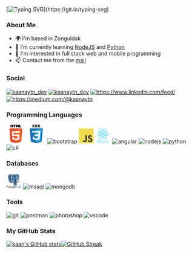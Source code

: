 [![Typing SVG](https://readme-typing-svg.herokuapp.com?color=F814FF&lines=Hi++%F0%9F%91%8B+;I'm+Kaan.;I'm+a+Full+Stack+Web,;A+n+d;Mobile+Developer.;Glad+to+see+you.)](https://git.io/typing-svg)

<h3>About Me</h3>

- 🌍 I'm based in Zonguldak
- 🌱 I’m currently learning [NodeJS](https://nodejs.org/en/) and [Python](https://www.python.org/)
- 👀 I'm interested in full stack web and mobile programming
- 📫 Contact me from the [mail](mailto:kaanayten@hotmail.com)

<h3 align="left">Social</h3>
<p align="left">
<a href="https://instagram.com/kaanaytndev" target="blank"><img align="center" src="https://raw.githubusercontent.com/rahuldkjain/github-profile-readme-generator/master/src/images/icons/Social/instagram.svg" alt="kaanaytn_dev" height="35" width="45" /></a>
<a href="https://twitter.com/kaanaytndev" target="blank"><img align="center" src="https://raw.githubusercontent.com/rahuldkjain/github-profile-readme-generator/master/src/images/icons/Social/twitter.svg" alt="kaanaytn_dev" height="35" width="45" /></a>
<a href="https://linkedin.com/in/https://www.linkedin.com/feed/" target="blank"><img align="center" src="https://raw.githubusercontent.com/rahuldkjain/github-profile-readme-generator/master/src/images/icons/Social/linked-in-alt.svg" alt="https://www.linkedin.com/feed/" height="30" width="40" /></a>
<a href="https://medium.com/https://medium.com/@kaanaytn" target="blank"><img align="center" src="https://raw.githubusercontent.com/rahuldkjain/github-profile-readme-generator/master/src/images/icons/Social/medium.svg" alt="https://medium.com/@kaanaytn" height="35" width="40" /></a>
</p>

<h3>Programming Languages</h3>
<p align="left">
<img style="margin" src="https://raw.githubusercontent.com/devicons/devicon/master/icons/html5/html5-original-wordmark.svg" alt="html5" width="50" height="50">
<img style="margin" src="https://raw.githubusercontent.com/devicons/devicon/master/icons/css3/css3-original-wordmark.svg" alt="css3" width="50" height="50">
<img style="margin" src="https://profilinator.rishav.dev/skills-assets/bootstrap-plain.svg" alt="bootstrap" width="40" height="40">
<img style="margin" src="https://raw.githubusercontent.com/devicons/devicon/master/icons/javascript/javascript-original.svg" alt="javascript" width="40" height="40">
<img style="margin" src="https://raw.githubusercontent.com/devicons/devicon/master/icons/react/react-original-wordmark.svg" alt="react" width="40" height="40">
<img style="margin" src="https://cdn4.iconfinder.com/data/icons/logos-and-brands/512/21_Angular_logo_logos-512.png" alt="angular" width="40" heigt="40">
<img style="margin" src="https://iconape.com/wp-content/png_logo_vector/node-js-2.png" alt="nodejs" width="40" height="40">
<img style="margin" src="https://profilinator.rishav.dev/skills-assets/python-original.svg" alt="python" width="40" height="40">
<img style="margin" src="https://profilinator.rishav.dev/skills-assets/csharp-original.svg" alt="c#" width="40" height="40">
</p>

<h3>Databases</h3>
<p align="left">
<img src="https://raw.githubusercontent.com/devicons/devicon/master/icons/postgresql/postgresql-original-wordmark.svg" alt="postgresql" width="40" height="40">
<img src="https://www.svgrepo.com/show/303229/microsoft-sql-server-logo.svg" alt="mssql" width="40" height="40">
<img src="https://cdn.icon-icons.com/icons2/2415/PNG/512/mongodb_original_logo_icon_146424.png" alt="mongodb" width="40" height="40">

<h3>Tools</h3>
<p align="left">
<img src="https://www.vectorlogo.zone/logos/git-scm/git-scm-icon.svg" alt="git" width="40" height="40">
<img src="https://www.vectorlogo.zone/logos/getpostman/getpostman-icon.svg" alt="postman" width="40" height="40">
<img src="https://upload.wikimedia.org/wikipedia/commons/thumb/a/af/Adobe_Photoshop_Mobile_icon.svg/1200px-Adobe_Photoshop_Mobile_icon.svg.png" alt="photoshop" widht="40" height="40">
<img src="https://cdn.icon-icons.com/icons2/2107/PNG/512/file_type_vscode_icon_130084.png" alt="vscode" widht="40" height="40">
</p>

<h3>My GitHub Stats</h3>

<a href="http://www.github.com/kaanaytn"><img src="https://github-readme-stats.vercel.app/api?username=kaanaytn&show_icons=true&hide=&count_private=true&title_color=a855f7&text_color=ffffff&icon_color=0891b2&bg_color=000000&hide_border=true&show_icons=true" alt="kaan's GitHub stats" /></a>[![GitHub Streak](http://github-readme-streak-stats.herokuapp.com?user=kaanaytn&theme=midnight-purple&date_format=j%20M%5B%20Y%5D)](https://git.io/streak-stats)
